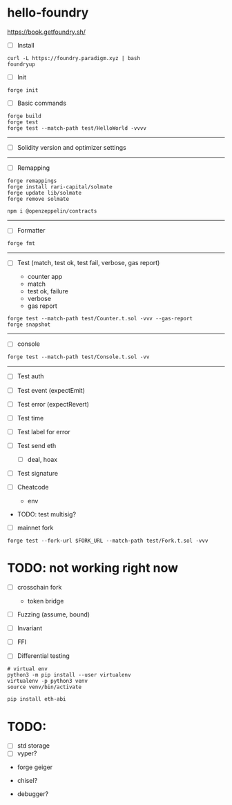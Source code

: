# hello-foundry

https://book.getfoundry.sh/

-   [ ] Install

```shell
curl -L https://foundry.paradigm.xyz | bash
foundryup
```

-   [ ] Init

```shell
forge init
```

-   [ ] Basic commands

```shell
forge build
forge test
forge test --match-path test/HelloWorld -vvvv
```

---

-   [ ] Solidity version and optimizer settings

---

-   [ ] Remapping

```shell
forge remappings
forge install rari-capital/solmate
forge update lib/solmate
forge remove solmate

npm i @openzeppelin/contracts
```

---

-   [ ] Formatter

```shell
forge fmt
```

---

-   [ ] Test (match, test ok, test fail, verbose, gas report)

    -   counter app
    -   match
    -   test ok, failure
    -   verbose
    -   gas report

```shell
forge test --match-path test/Counter.t.sol -vvv --gas-report
forge snapshot
```

---

-   [ ] console

```shell
forge test --match-path test/Console.t.sol -vv
```

---

-   [ ] Test auth
-   [ ] Test event (expectEmit)
-   [ ] Test error (expectRevert)
-   [ ] Test time
-   [ ] Test label for error
-   [ ] Test send eth
    -   [ ] deal, hoax
-   [ ] Test signature
-   [ ] Cheatcode

    -   env

-   TODO: test multisig?
-   [ ] mainnet fork

```shell
forge test --fork-url $FORK_URL --match-path test/Fork.t.sol -vvv
```

# TODO: not working right now

-   [ ] crosschain fork

    -   token bridge

-   [ ] Fuzzing (assume, bound)
-   [ ] Invariant
-   [ ] FFI
-   [ ] Differential testing

```shell
# virtual env
python3 -m pip install --user virtualenv
virtualenv -p python3 venv
source venv/bin/activate

pip install eth-abi
```

# TODO:

-   [ ] std storage
-   [ ] vyper?
-   forge geiger

-   chisel?
-   debugger?
